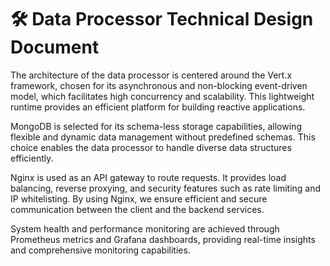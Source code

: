 # 🛠️ Data Processor Technical Design Document

The architecture of the data processor is centered around the Vert.x framework, chosen for its asynchronous and non-blocking event-driven model, which facilitates high concurrency and scalability. This lightweight runtime provides an efficient platform for building reactive applications.

MongoDB is selected for its schema-less storage capabilities, allowing flexible and dynamic data management without predefined schemas. This choice enables the data processor to handle diverse data structures efficiently.

Nginx is used as an API gateway to route requests. It provides load balancing, reverse proxying, and security features such as rate limiting and IP whitelisting. By using Nginx, we ensure efficient and secure communication between the client and the backend services.

System health and performance monitoring are achieved through Prometheus metrics and Grafana dashboards, providing real-time insights and comprehensive monitoring capabilities.
